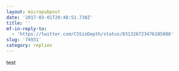 ```yaml
---
layout: micropubpost
date: '2017-03-01T20:48:51.738Z'
title: ''
mf-in-reply-to:
  - 'https://twitter.com/CSSinDepth/status/831326723476185088'
slug: '74931'
category: replies
---
```

test
